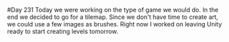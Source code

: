 #Day 231
Today we were working on the type of game we would do. In the end we decided to go for a tilemap. Since we don't have time to create art, we could use a few images as brushes.
Right now I worked on leaving Unity ready to start creating levels tomorrow.